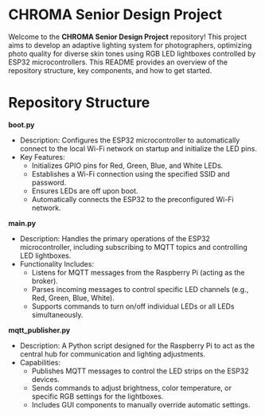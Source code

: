 # **CHROMA Senior Design Project**
Welcome to the **CHROMA Senior Design Project** repository! This project aims to develop an adaptive lighting system for photographers, optimizing photo quality for diverse skin tones using RGB LED lightboxes controlled by ESP32 microcontrollers. This README provides an overview of the repository structure, key components, and how to get started.

# **Repository Structure**

**boot.py**
- Description: Configures the ESP32 microcontroller to automatically connect to the local Wi-Fi network on startup and initialize the LED pins.
- Key Features:
	- Initializes GPIO pins for Red, Green, Blue, and White LEDs.
	- Establishes a Wi-Fi connection using the specified SSID and password.
	- Ensures LEDs are off upon boot.
	- Automatically connects the ESP32 to the preconfigured Wi-Fi network.

**main.py**
- Description: Handles the primary operations of the ESP32 microcontroller, including subscribing to MQTT topics and controlling LED lightboxes.
- Functionality Includes:
	- Listens for MQTT messages from the Raspberry Pi (acting as the broker).
	- Parses incoming messages to control specific LED channels (e.g., Red, Green, Blue, White).
	- Supports commands to turn on/off individual LEDs or all LEDs simultaneously.

**mqtt_publisher.py**
- Description: A Python script designed for the Raspberry Pi to act as the central hub for communication and lighting adjustments.
- Capabilities:
	- Publishes MQTT messages to control the LED strips on the ESP32 devices.
	- Sends commands to adjust brightness, color temperature, or specific RGB settings for the lightboxes.
	- Includes GUI components to manually override automatic settings.


